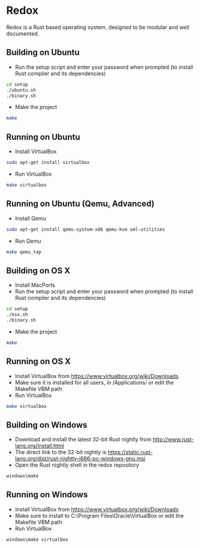# Redox
Redox is a Rust based operating system, designed to be modular and well documented.

## Building on Ubuntu
- Run the setup script and enter your password when prompted (to install Rust compiler and its dependencies)
```bash
cd setup
./ubuntu.sh
./binary.sh
```
- Make the project
```bash
make
```

## Running on Ubuntu
- Install VirtualBox
```bash
sudo apt-get install virtualbox
```
- Run VirtualBox
```bash
make virtualbox
```

## Running on Ubuntu (Qemu, Advanced)
- Install Qemu
```bash
sudo apt-get install qemu-system-x86 qemu-kvm uml-utilities
```
- Run Qemu
```bash
make qemu_tap
```

## Building on OS X
- Install MacPorts
- Run the setup script and enter your password when prompted (to install Rust compiler and its dependencies)
```bash
cd setup
./osx.sh
./binary.sh
```
- Make the project
```bash
make
```

## Running on OS X
- Install VirtualBox from https://www.virtualbox.org/wiki/Downloads
- Make sure it is installed for all users, in /Applications/ or edit the Makefile VBM path
- Run VirtualBox
```bash
make virtualbox
```

## Building on Windows
- Download and install the latest 32-bit Rust nightly from http://www.rust-lang.org/install.html
- The direct link to the 32-bit nightly is https://static.rust-lang.org/dist/rust-nightly-i686-pc-windows-gnu.msi
- Open the Rust nightly shell in the redox repository
```bash
windows\make
```

## Running on Windows
- Install VirtualBox from https://www.virtualbox.org/wiki/Downloads
- Make sure to install to C:\Program Files\Oracle\VirtualBox or edit the Makefile VBM path
- Run VirtualBox
```bash
windows\make virtualbox
```
